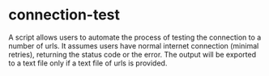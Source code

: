 # connection-test

A script allows users to automate the process of testing the connection to a number of urls. It assumes users have normal internet connection (minimal retries), returning the status code or the error.
The output will be exported to a text file only if a text file of urls is provided.
